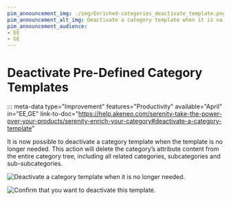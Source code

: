 ```yaml
---
pim_announcement_img: ./img/Enriched-categories_deactivate_template.png
pim_announcement_alt_img: Deactivate a category template when it is no longer needed
pim_announcement_audience:
- EE
- GE
---
```


# Deactivate Pre-Defined Category Templates
::: meta-data type="Improvement" features="Productivity" available="April" in="EE,GE" link-to-doc="https://help.akeneo.com/serenity-take-the-power-over-your-products/serenity-enrich-your-category#deactivate-a-category-template"

It is now possible to deactivate a category template when the template is no longer needed. This action will delete the category’s attribute content from the entire category tree, including all related categories, subcategories and sub-subcategories. 




![Deactivate a category template when it is no longer needed.](../img/Enriched-categories_deactivate_template.png)


![Confirm that you want to deactivate this template.](../img/Enriched-categories_deactivate+template_confirmation.png)
